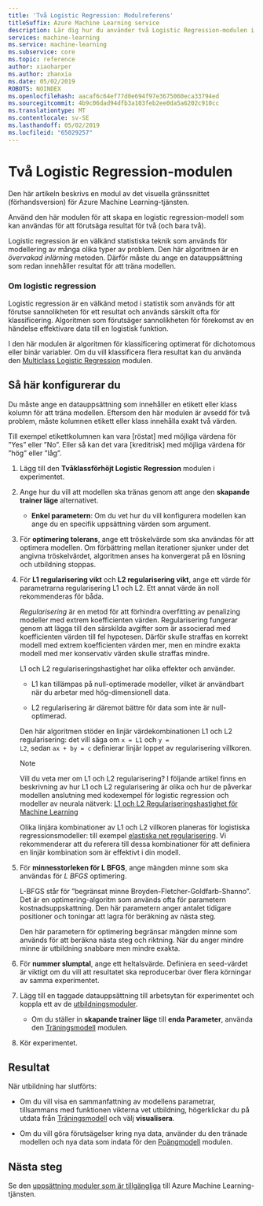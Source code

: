 ```yaml
---
title: 'Två Logistic Regression: Modulreferens'
titleSuffix: Azure Machine Learning service
description: Lär dig hur du använder två Logistic Regression-modulen i Azure Machine Learning-tjänsten för att skapa en logistic regression-modell som kan användas för att förutsäga resultat för två (och bara två).
services: machine-learning
ms.service: machine-learning
ms.subservice: core
ms.topic: reference
author: xiaoharper
ms.author: zhanxia
ms.date: 05/02/2019
ROBOTS: NOINDEX
ms.openlocfilehash: aacaf6c64ef77d0e694f97e3675060eca33794ed
ms.sourcegitcommit: 4b9c06dad94dfb3a103feb2ee0da5a6202c910cc
ms.translationtype: MT
ms.contentlocale: sv-SE
ms.lasthandoff: 05/02/2019
ms.locfileid: "65029257"
---
```

# <a name="two-class-logistic-regression-module"></a>Två Logistic Regression-modulen

Den här artikeln beskrivs en modul av det visuella gränssnittet (förhandsversion) för Azure Machine Learning-tjänsten.

Använd den här modulen för att skapa en logistic regression-modell som kan användas för att förutsäga resultat för två (och bara två). 

Logistic regression är en välkänd statistiska teknik som används för modellering av många olika typer av problem. Den här algoritmen är en *övervakad inlärning* metoden.  Därför måste du ange en datauppsättning som redan innehåller resultat för att träna modellen.  

### <a name="about-logistic-regression"></a>Om logistic regression  

Logistic regression är en välkänd metod i statistik som används för att förutse sannolikheten för ett resultat och används särskilt ofta för klassificering. Algoritmen som förutsäger sannolikheten för förekomst av en händelse effektivare data till en logistisk funktion.
  
I den här modulen är algoritmen för klassificering optimerat för dichotomous eller binär variabler. Om du vill klassificera flera resultat kan du använda den [Multiclass Logistic Regression](./multiclass-logistic-regression.md) modulen.

##  <a name="how-to-configure"></a>Så här konfigurerar du  

Du måste ange en datauppsättning som innehåller en etikett eller klass kolumn för att träna modellen. Eftersom den här modulen är avsedd för två problem, måste kolumnen etikett eller klass innehålla exakt två värden. 

Till exempel etikettkolumnen kan vara [röstat] med möjliga värdena för ”Yes” eller ”No”. Eller så kan det vara [kreditrisk] med möjliga värdena för ”hög” eller ”låg”. 
  
1.  Lägg till den **Tvåklassförhöjt Logistic Regression** modulen i experimentet.  
  
2.  Ange hur du vill att modellen ska tränas genom att ange den **skapande trainer läge** alternativet.  
  
    -   **Enkel parametern**: Om du vet hur du vill konfigurera modellen kan ange du en specifik uppsättning värden som argument.  
  
3.  För **optimering tolerans**, ange ett tröskelvärde som ska användas för att optimera modellen. Om förbättring mellan iterationer sjunker under det angivna tröskelvärdet, algoritmen anses ha konvergerat på en lösning och utbildning stoppas.  
  
4.  För **L1 regularisering vikt** och **L2 regularisering vikt**, ange ett värde för parametrarna regularisering L1 och L2. Ett annat värde än noll rekommenderas för båda.  
  
     *Regularisering* är en metod för att förhindra overfitting av penalizing modeller med extrem koefficienten värden. Regularisering fungerar genom att lägga till den särskilda avgifter som är associerad med koefficienten värden till fel hypotesen. Därför skulle straffas en korrekt modell med extrem koefficienten värden mer, men en mindre exakta modell med mer konservativ värden skulle straffas mindre.  
  
     L1 och L2 regulariseringshastighet har olika effekter och använder.  
  
    -   L1 kan tillämpas på null-optimerade modeller, vilket är användbart när du arbetar med hög-dimensionell data.  
  
    -   L2 regularisering är däremot bättre för data som inte är null-optimerad.  
  
     Den här algoritmen stöder en linjär värdekombinationen L1 och L2 regularisering: det vill säga om <code>x = L1</code> och <code>y = L2</code>, sedan <code>ax + by = c</code> definierar linjär loppet av regularisering villkoren.  
  
    > [!NOTE]
    >  Vill du veta mer om L1 och L2 regularisering? I följande artikel finns en beskrivning av hur L1 och L2 regularisering är olika och hur de påverkar modellen anslutning med kodexempel för logistic regression och modeller av neurala nätverk:  [L1 och L2 Regulariseringshastighet för Machine Learning](https://msdn.microsoft.com/magazine/dn904675.aspx)  
    >
    > Olika linjära kombinationer av L1 och L2 villkoren planeras för logistiska regressionsmodeller: till exempel [elastiska net regularisering](https://wikipedia.org/wiki/Elastic_net_regularization). Vi rekommenderar att du referera till dessa kombinationer för att definiera en linjär kombination som är effektivt i din modell.
      
5.  För **minnesstorleken för L BFGS**, ange mängden minne som ska användas för *L BFGS* optimering.  
  
     L-BFGS står för ”begränsat minne Broyden-Fletcher-Goldfarb-Shanno”. Det är en optimering-algoritm som används ofta för parametern kostnadsuppskattning. Den här parametern anger antalet tidigare positioner och toningar att lagra för beräkning av nästa steg.  
  
     Den här parametern för optimering begränsar mängden minne som används för att beräkna nästa steg och riktning. När du anger mindre minne är utbildning snabbare men mindre exakta.  
  
6.  För **nummer slumptal**, ange ett heltalsvärde. Definiera en seed-värdet är viktigt om du vill att resultatet ska reproducerbar över flera körningar av samma experimentet.  
  
  
8. Lägg till en taggade datauppsättning till arbetsytan för experimentet och koppla ett av de [utbildningsmoduler](module-reference.md).  
  
    -   Om du ställer in **skapande trainer läge** till **enda Parameter**, använda den [Träningsmodell](./train-model.md) modulen.  
  
9. Kör experimentet.  
  
## <a name="results"></a>Resultat

När utbildning har slutförts:

+ Om du vill visa en sammanfattning av modellens parametrar, tillsammans med funktionen vikterna vet utbildning, högerklickar du på utdata från [Träningsmodell](./train-model.md) och välj **visualisera**.   
  
+ Om du vill göra förutsägelser kring nya data, använder du den tränade modellen och nya data som indata för den [Poängmodell](./score-model.md) modulen. 


## <a name="next-steps"></a>Nästa steg

Se den [uppsättning moduler som är tillgängliga](module-reference.md) till Azure Machine Learning-tjänsten. 